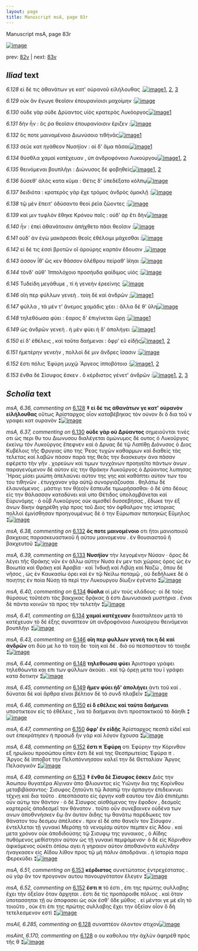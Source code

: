 ```yaml
---
layout: page
title: Manuscript msA, page 83r
---
```


Manuscript msA, page 83r

[![image](http://www.homermultitext.org/iipsrv?OBJ=IIP,1.0&FIF=/project/homer/pyramidal/deepzoom/hmt/vaimg/2017a/VA083RN_0084.tif&WID=100&CVT=JPEG)](http://www.homermultitext.org/ict2/?urn=urn:cite2:hmt:vaimg.2017a:VA083RN_0084)

prev:  [82v](../82v) | next:  [83v](../83v)

## *Iliad* text

*6.128* <a id="6.128"/> εἰ δέ τις ἀθανάτων γε κατ' οὐρανοῦ εἰλήλουθας .[![image](http://www.homermultitext.org/iipsrv?OBJ=IIP,1.0&FIF=/project/homer/pyramidal/deepzoom/hmt/vaimg/2017a/VA083RN_0084.tif&RGN=0.1672,0.2276,0.3794,0.0188&WID=1000&CVT=JPEG)](http://www.homermultitext.org/ict2/?urn=urn:cite2:hmt:vaimg.2017a:VA083RN_0084@0.1672,0.2276,0.3794,0.0188)[1](#msAint_6.170), [2](#msAil_6.285), [3](#msA_6.36)

*6.129* <a id="6.129"/> οὐκ ἂν ἔγωγε θεοῖσιν ἐπουρανίοισι μαχοίμην :[![image](http://www.homermultitext.org/iipsrv?OBJ=IIP,1.0&FIF=/project/homer/pyramidal/deepzoom/hmt/vaimg/2017a/VA083RN_0084.tif&RGN=0.1652,0.2472,0.3794,0.021&WID=1000&CVT=JPEG)](http://www.homermultitext.org/ict2/?urn=urn:cite2:hmt:vaimg.2017a:VA083RN_0084@0.1652,0.2472,0.3794,0.021)

*6.130* <a id="6.130"/> οὐδε γὰρ οὐδε Δρύαντος υἱὸς κρατερὸς Λυκόοργος[![image](http://www.homermultitext.org/iipsrv?OBJ=IIP,1.0&FIF=/project/homer/pyramidal/deepzoom/hmt/vaimg/2017a/VA083RN_0084.tif&RGN=0.1612,0.2645,0.3794,0.021&WID=1000&CVT=JPEG)](http://www.homermultitext.org/ict2/?urn=urn:cite2:hmt:vaimg.2017a:VA083RN_0084@0.1612,0.2645,0.3794,0.021)[1](#msA_6.37)

*6.131* <a id="6.131"/> δὴν ἦν : ὅς ῥα θεοῖσιν ἐπουρανίοισιν ἔριζεν :[![image](http://www.homermultitext.org/iipsrv?OBJ=IIP,1.0&FIF=/project/homer/pyramidal/deepzoom/hmt/vaimg/2017a/VA083RN_0084.tif&RGN=0.1602,0.2832,0.3794,0.021&WID=1000&CVT=JPEG)](http://www.homermultitext.org/ict2/?urn=urn:cite2:hmt:vaimg.2017a:VA083RN_0084@0.1602,0.2832,0.3794,0.021)

*6.132* <a id="6.132"/> ὅς ποτε μαινομένοιο Διωνύσοιο τιθήνᾱς[![image](http://www.homermultitext.org/iipsrv?OBJ=IIP,1.0&FIF=/project/homer/pyramidal/deepzoom/hmt/vaimg/2017a/VA083RN_0084.tif&RGN=0.1562,0.3035,0.3363,0.021&WID=1000&CVT=JPEG)](http://www.homermultitext.org/ict2/?urn=urn:cite2:hmt:vaimg.2017a:VA083RN_0084@0.1562,0.3035,0.3363,0.021)[1](#msA_6.38)

*6.133* <a id="6.133"/> σεῦε κατ ηγάθεον Νυσήϊον : αἱ δ' ἅμα πᾶσαι[![image](http://www.homermultitext.org/iipsrv?OBJ=IIP,1.0&FIF=/project/homer/pyramidal/deepzoom/hmt/vaimg/2017a/VA083RN_0084.tif&RGN=0.1632,0.3186,0.3584,0.024&WID=1000&CVT=JPEG)](http://www.homermultitext.org/ict2/?urn=urn:cite2:hmt:vaimg.2017a:VA083RN_0084@0.1632,0.3186,0.3584,0.024)[1](#msA_6.39)

*6.134* <a id="6.134"/> θύσθλα χαμαὶ κατέχευαν , ὑπ ἀνδροφόνοιο Λυκούργου[![image](http://www.homermultitext.org/iipsrv?OBJ=IIP,1.0&FIF=/project/homer/pyramidal/deepzoom/hmt/vaimg/2017a/VA083RN_0084.tif&RGN=0.1632,0.3403,0.4034,0.024&WID=1000&CVT=JPEG)](http://www.homermultitext.org/ict2/?urn=urn:cite2:hmt:vaimg.2017a:VA083RN_0084@0.1632,0.3403,0.4034,0.024)[1](#msA_6.41), [2](#msA_6.40)

*6.135* <a id="6.135"/> θεινόμεναι βουπλῆγι : Διώνυσος δὲ φοβηθεὶς[![image](http://www.homermultitext.org/iipsrv?OBJ=IIP,1.0&FIF=/project/homer/pyramidal/deepzoom/hmt/vaimg/2017a/VA083RN_0084.tif&RGN=0.1592,0.3599,0.3614,0.024&WID=1000&CVT=JPEG)](http://www.homermultitext.org/ict2/?urn=urn:cite2:hmt:vaimg.2017a:VA083RN_0084@0.1592,0.3599,0.3614,0.024)[1](#msA_6.42), [2](#msAim_6.224)

*6.136* <a id="6.136"/> δύσεθ' ἁλὸς κατα κῦμα : Θέτις δ' ὑπεδέξατο κόλπῳ[![image](http://www.homermultitext.org/iipsrv?OBJ=IIP,1.0&FIF=/project/homer/pyramidal/deepzoom/hmt/vaimg/2017a/VA083RN_0084.tif&RGN=0.1642,0.3794,0.4084,0.024&WID=1000&CVT=JPEG)](http://www.homermultitext.org/ict2/?urn=urn:cite2:hmt:vaimg.2017a:VA083RN_0084@0.1642,0.3794,0.4084,0.024)

*6.137* <a id="6.137"/> δειδιότα : κρατερὸς γὰρ ἔχε τρόμος ἀνδρὸς ὁμοκλῇ :[![image](http://www.homermultitext.org/iipsrv?OBJ=IIP,1.0&FIF=/project/homer/pyramidal/deepzoom/hmt/vaimg/2017a/VA083RN_0084.tif&RGN=0.1632,0.3974,0.4084,0.024&WID=1000&CVT=JPEG)](http://www.homermultitext.org/ict2/?urn=urn:cite2:hmt:vaimg.2017a:VA083RN_0084@0.1632,0.3974,0.4084,0.024)

*6.138* <a id="6.138"/> τῷ μὲν ἔπειτ' ὀδύσαντο θεοὶ ῥεῖα ζώοντες :[![image](http://www.homermultitext.org/iipsrv?OBJ=IIP,1.0&FIF=/project/homer/pyramidal/deepzoom/hmt/vaimg/2017a/VA083RN_0084.tif&RGN=0.1612,0.4177,0.3674,0.0218&WID=1000&CVT=JPEG)](http://www.homermultitext.org/ict2/?urn=urn:cite2:hmt:vaimg.2017a:VA083RN_0084@0.1612,0.4177,0.3674,0.0218)

*6.139* <a id="6.139"/> καί μιν τυφλὸν ἔθηκε Κρόνου παῖς : οὐδ' ὰρ ἔτι δὴν[![image](http://www.homermultitext.org/iipsrv?OBJ=IIP,1.0&FIF=/project/homer/pyramidal/deepzoom/hmt/vaimg/2017a/VA083RN_0084.tif&RGN=0.1612,0.438,0.4024,0.0218&WID=1000&CVT=JPEG)](http://www.homermultitext.org/ict2/?urn=urn:cite2:hmt:vaimg.2017a:VA083RN_0084@0.1612,0.438,0.4024,0.0218)

*6.140* <a id="6.140"/> ἦν : ἐπεὶ ἀθανάτοισιν ἀπήχθετο πᾶσι θεοῖσιν :[![image](http://www.homermultitext.org/iipsrv?OBJ=IIP,1.0&FIF=/project/homer/pyramidal/deepzoom/hmt/vaimg/2017a/VA083RN_0084.tif&RGN=0.1592,0.4576,0.3764,0.0218&WID=1000&CVT=JPEG)](http://www.homermultitext.org/ict2/?urn=urn:cite2:hmt:vaimg.2017a:VA083RN_0084@0.1592,0.4576,0.3764,0.0218)

*6.141* <a id="6.141"/> οὐδ' ὰν ἐγὼ μακάρεσσι θεοῖς ἐθέλοιμι μάχεσθαι :[![image](http://www.homermultitext.org/iipsrv?OBJ=IIP,1.0&FIF=/project/homer/pyramidal/deepzoom/hmt/vaimg/2017a/VA083RN_0084.tif&RGN=0.1612,0.4748,0.3764,0.0218&WID=1000&CVT=JPEG)](http://www.homermultitext.org/ict2/?urn=urn:cite2:hmt:vaimg.2017a:VA083RN_0084@0.1612,0.4748,0.3764,0.0218)

*6.142* <a id="6.142"/> εἰ δέ τις ἐσσὶ βροτῶν οἳ ἀρούρης καρπὸν ἔδουσιν ,[![image](http://www.homermultitext.org/iipsrv?OBJ=IIP,1.0&FIF=/project/homer/pyramidal/deepzoom/hmt/vaimg/2017a/VA083RN_0084.tif&RGN=0.1582,0.4944,0.3824,0.0218&WID=1000&CVT=JPEG)](http://www.homermultitext.org/ict2/?urn=urn:cite2:hmt:vaimg.2017a:VA083RN_0084@0.1582,0.4944,0.3824,0.0218)

*6.143* <a id="6.143"/> άσσον ΐθ’ ὥς κεν θᾶσσον ὀλέθρου πείραθ' ἵ̈κηαι :[![image](http://www.homermultitext.org/iipsrv?OBJ=IIP,1.0&FIF=/project/homer/pyramidal/deepzoom/hmt/vaimg/2017a/VA083RN_0084.tif&RGN=0.1572,0.5131,0.3824,0.0218&WID=1000&CVT=JPEG)](http://www.homermultitext.org/ict2/?urn=urn:cite2:hmt:vaimg.2017a:VA083RN_0084@0.1572,0.5131,0.3824,0.0218)

*6.144* <a id="6.144"/> τὸνδ' αῦθ' Ἱππολόχοιο προσήυδα φαίδιμος υἱός :[![image](http://www.homermultitext.org/iipsrv?OBJ=IIP,1.0&FIF=/project/homer/pyramidal/deepzoom/hmt/vaimg/2017a/VA083RN_0084.tif&RGN=0.1582,0.5304,0.4024,0.0218&WID=1000&CVT=JPEG)](http://www.homermultitext.org/ict2/?urn=urn:cite2:hmt:vaimg.2017a:VA083RN_0084@0.1582,0.5304,0.4024,0.0218)

*6.145* <a id="6.145"/> Τυδείδη μεγάθυμε , τί ὴ γενεὴν ἐρεείνης :[![image](http://www.homermultitext.org/iipsrv?OBJ=IIP,1.0&FIF=/project/homer/pyramidal/deepzoom/hmt/vaimg/2017a/VA083RN_0084.tif&RGN=0.1592,0.55,0.3534,0.0218&WID=1000&CVT=JPEG)](http://www.homermultitext.org/ict2/?urn=urn:cite2:hmt:vaimg.2017a:VA083RN_0084@0.1592,0.55,0.3534,0.0218)

*6.146* <a id="6.146"/> οἵη περ φύλλων γενεὴ . τοίη δὲ καὶ ἀνδρῶν ;[![image](http://www.homermultitext.org/iipsrv?OBJ=IIP,1.0&FIF=/project/homer/pyramidal/deepzoom/hmt/vaimg/2017a/VA083RN_0084.tif&RGN=0.1602,0.5665,0.3704,0.0218&WID=1000&CVT=JPEG)](http://www.homermultitext.org/ict2/?urn=urn:cite2:hmt:vaimg.2017a:VA083RN_0084@0.1602,0.5665,0.3704,0.0218)[1](#msA_6.43)

*6.147* <a id="6.147"/> φύλλα , τὰ μέν τ' ἄνεμος χαμάδις χέει : ἄλλα δέ θ' ὕλη[![image](http://www.homermultitext.org/iipsrv?OBJ=IIP,1.0&FIF=/project/homer/pyramidal/deepzoom/hmt/vaimg/2017a/VA083RN_0084.tif&RGN=0.1632,0.5883,0.4044,0.0218&WID=1000&CVT=JPEG)](http://www.homermultitext.org/ict2/?urn=urn:cite2:hmt:vaimg.2017a:VA083RN_0084@0.1632,0.5883,0.4044,0.0218)

*6.148* <a id="6.148"/> τηλεθόωσα φύει : ἔαρος δ' ἐπιγίνεται ὥρῃ :[![image](http://www.homermultitext.org/iipsrv?OBJ=IIP,1.0&FIF=/project/homer/pyramidal/deepzoom/hmt/vaimg/2017a/VA083RN_0084.tif&RGN=0.1622,0.6086,0.3504,0.0218&WID=1000&CVT=JPEG)](http://www.homermultitext.org/ict2/?urn=urn:cite2:hmt:vaimg.2017a:VA083RN_0084@0.1622,0.6086,0.3504,0.0218)[1](#msA_6.44)

*6.149* <a id="6.149"/> ὡς ἀνδρῶν γενεὴ . ἠ μὲν φύει ἠ δ' ἀπολήγει :[![image](http://www.homermultitext.org/iipsrv?OBJ=IIP,1.0&FIF=/project/homer/pyramidal/deepzoom/hmt/vaimg/2017a/VA083RN_0084.tif&RGN=0.1632,0.6251,0.3584,0.0248&WID=1000&CVT=JPEG)](http://www.homermultitext.org/ict2/?urn=urn:cite2:hmt:vaimg.2017a:VA083RN_0084@0.1632,0.6251,0.3584,0.0248)[1](#msA_6.45)

*6.150* <a id="6.150"/> εἰ δ' ἐθέλεις , καὶ ταῦτα δαήμεναι : ὄφρ' εῦ εἰδῇς[![image](http://www.homermultitext.org/iipsrv?OBJ=IIP,1.0&FIF=/project/homer/pyramidal/deepzoom/hmt/vaimg/2017a/VA083RN_0084.tif&RGN=0.1632,0.6424,0.3854,0.0248&WID=1000&CVT=JPEG)](http://www.homermultitext.org/ict2/?urn=urn:cite2:hmt:vaimg.2017a:VA083RN_0084@0.1632,0.6424,0.3854,0.0248)[1](#msA_6.46), [2](#msA_6.47)

*6.151* <a id="6.151"/> ἡμετέρην γενεὴν , πολλοὶ δέ μιν ἄνδρες ἴσασιν :[![image](http://www.homermultitext.org/iipsrv?OBJ=IIP,1.0&FIF=/project/homer/pyramidal/deepzoom/hmt/vaimg/2017a/VA083RN_0084.tif&RGN=0.1652,0.6619,0.3854,0.0248&WID=1000&CVT=JPEG)](http://www.homermultitext.org/ict2/?urn=urn:cite2:hmt:vaimg.2017a:VA083RN_0084@0.1652,0.6619,0.3854,0.0248)

*6.152* <a id="6.152"/> ἔστι πόλις Ἐφύρη μυχῷ Ἄργεος ἱπποβότοιο :[![image](http://www.homermultitext.org/iipsrv?OBJ=IIP,1.0&FIF=/project/homer/pyramidal/deepzoom/hmt/vaimg/2017a/VA083RN_0084.tif&RGN=0.1632,0.6807,0.3584,0.0248&WID=1000&CVT=JPEG)](http://www.homermultitext.org/ict2/?urn=urn:cite2:hmt:vaimg.2017a:VA083RN_0084@0.1632,0.6807,0.3584,0.0248)[1](#msA_6.48), [2](#msA_6.52)

*6.153* <a id="6.153"/> ἔνθα δὲ Σίσυφος ἔσκεν . ὃ κέρδιστος γένετ' ἀνδρῶν :[![image](http://www.homermultitext.org/iipsrv?OBJ=IIP,1.0&FIF=/project/homer/pyramidal/deepzoom/hmt/vaimg/2017a/VA083RN_0084.tif&RGN=0.1642,0.7002,0.4044,0.0248&WID=1000&CVT=JPEG)](http://www.homermultitext.org/ict2/?urn=urn:cite2:hmt:vaimg.2017a:VA083RN_0084@0.1642,0.7002,0.4044,0.0248)[1](#msA_6.51), [2](#msA_6.50), [3](#msA_6.49)

## *Scholia* text

*msA, 6.36, commenting on* [6.128](#6.128)  <a id="msA_6.36"/> **‡ εἰ δέ τις ἀθανάτων γε κατ' οὐρανὸν εἰλήλουθας** οὕτως Ἀρίσταρχος οἷον καταβέβηκας τὸν οὐνον δι ὃ δια τοῦ ν γραφει κατ ουρανὸν ⁑[![image](http://www.homermultitext.org/iipsrv?OBJ=IIP,1.0&FIF=/project/homer/pyramidal/deepzoom/hmt/vaimg/2017a/VA083RN_0084.tif&RGN=0.15659543,0.11327801,0.61403832,0.03319502&WID=1000&CVT=JPEG)](http://www.homermultitext.org/ict2/?urn=urn:cite2:hmt:vaimg.2017a:VA083RN_0084@0.15659543,0.11327801,0.61403832,0.03319502)

*msA, 6.37, commenting on* [6.130](#6.130)  <a id="msA_6.37"/> **οὐδε γὰρ οὐ Δρύαντος** σημειοῦνται τινὲς οτι ὡς περι θυ του Διωνυσου διαλέγεται ὁμώνυμος δὲ ουτος ὁ Λυκοῦργος ἐκείνῳ τὸν Λυκοῦργος ἔπεφνεν καὶ ὀ Δρυας δὲ τῷ Λαπίθῃ Διόνυσος ὁ Διος Κυβέλοις τῆς Φρυγιας ὑπο της Ῥεας τυχὼν καθαρμων καὶ διαθεὶς τὰς τελετας καὶ λαβῶν πάσαν παρὰ της θεᾶς την διασκευην ἀνα πᾶσαν εφέρετο τὴν γῆν . χορεύων καὶ τιμων τυγχάνων προηγεῖτο πάντων ἀνων . παραγενόμενον δὲ αὐτον εἰς την Θράκην Λυκοῦργος ὁ Δρύαντος λυπησας Ἥρας μίσει μυώπη ἀπελαύνει αὐτον της γης καὶ καθάπτει αὐτον των του του τιθηνῶν . ἐτυγχανον γὰρ αὐτῷ συνοργιάζουσαι . θηλάτω δὲ ἐλαυνόμενος . μάστιγι τον θ(εο)ν ἔσπευδε τιμωρήσασθαι· ὁ δὲ ὑπο δέους εἰς την θάλασσαν καταδύνει καὶ υπο Θέτιδος ὑπολαμβάνεται καὶ Εὐρυνόμης · ὁ οὖβ Λυκοῦργος οὐκ αμισθεῖ δυσσεβήσας , ἔδωκε την ἐξ ἀνων δίκην ἀφῃρέθη γὰρ προς τοῦ Διος τὸν ὀφθαλμον της ἱστοριας πολλοὶ ἐμνίσθησαν προηγουμένως δὲ ὁ την Εὐρωπιαν πεποηκὼς Εὔμηλος ⁑[![image](http://www.homermultitext.org/iipsrv?OBJ=IIP,1.0&FIF=/project/homer/pyramidal/deepzoom/hmt/vaimg/2017a/VA083RN_0084.tif&RGN=0.15549005,0.12987552,0.61790715,0.10373444&WID=1000&CVT=JPEG)](http://www.homermultitext.org/ict2/?urn=urn:cite2:hmt:vaimg.2017a:VA083RN_0084@0.15549005,0.12987552,0.61790715,0.10373444)

*msA, 6.38, commenting on* [6.132](#6.132)  <a id="msA_6.38"/> **ὅς ποτε μαινομένοιο** οτι ἥτοι μανιοποιοῦ βακχειας παρασκευαστικοῦ ἢ αὐτου μαινομενου . ἐν θουσιαστοῦ ἢ βακχευτοῦ ⁑[![image](http://www.homermultitext.org/iipsrv?OBJ=IIP,1.0&FIF=/project/homer/pyramidal/deepzoom/hmt/vaimg/2017a/VA083RN_0084.tif&RGN=0.56245394,0.23278008,0.20781135,0.04785615&WID=1000&CVT=JPEG)](http://www.homermultitext.org/ict2/?urn=urn:cite2:hmt:vaimg.2017a:VA083RN_0084@0.56245394,0.23278008,0.20781135,0.04785615)

*msA, 6.39, commenting on* [6.133](#6.133)  <a id="msA_6.39"/> **Νυσήϊον** τὴν λεγομένην Νύσαν · ὅρος δὲ λέγει τῆς Θράκης νῦν ἐν άλλω αὐτην Νυσα ἐν μεν τισι χώραις όρος ὡς ἐν Βοιωτία καὶ Θράκῃ καὶ Ἀραβία · καὶ Ἰνδικῇ καὶ Λιβύῃ καὶ Ναζὼ , ὅπου δὲ νῆσος , ὡς ἐν Καυκασίω όρει καὶ ἐν τῷ Νείλω ποταμῷ , οὐ δεδήλωκε δὲ ὁ ποιητης ἐν ποία Νύσῃ τὰ περὶ την Λυκουργου δίωξιν ἐγένετο ⁑[![image](http://www.homermultitext.org/iipsrv?OBJ=IIP,1.0&FIF=/project/homer/pyramidal/deepzoom/hmt/vaimg/2017a/VA083RN_0084.tif&RGN=0.55434783,0.27372061,0.21886514,0.10041494&WID=1000&CVT=JPEG)](http://www.homermultitext.org/ict2/?urn=urn:cite2:hmt:vaimg.2017a:VA083RN_0084@0.55434783,0.27372061,0.21886514,0.10041494)

*msA, 6.40, commenting on* [6.134](#6.134)  <a id="msA_6.40"/> **θύσλα** οἱ μὲν τοὺς κλάδους· οἱ δὲ τοὺς θύρσους τοῦτέστι τὰς βακχικας δρᾷκας ἅ ἐστι Διωνυσιακὰ μυστήρια . ἔνιοι δὲ πάντα κοινῶν τὰ προς τὴν τελετήν ⁑[![image](http://www.homermultitext.org/iipsrv?OBJ=IIP,1.0&FIF=/project/homer/pyramidal/deepzoom/hmt/vaimg/2017a/VA083RN_0084.tif&RGN=0.57092852,0.36030429,0.20965365,0.06085754&WID=1000&CVT=JPEG)](http://www.homermultitext.org/ict2/?urn=urn:cite2:hmt:vaimg.2017a:VA083RN_0084@0.57092852,0.36030429,0.20965365,0.06085754)

*msA, 6.41, commenting on* [6.134](#6.134)  <a id="msA_6.41"/> **χαμαὶ κατέχευαν** διασταλτεον μετὰ τὸ κατέχευαν τὸ δὲ ἑξης συναπτεον ὑπ ανδροφόνοιο Λυκούργου θεινόμεναι βουπλῆγι ⁑[![image](http://www.homermultitext.org/iipsrv?OBJ=IIP,1.0&FIF=/project/homer/pyramidal/deepzoom/hmt/vaimg/2017a/VA083RN_0084.tif&RGN=0.56319086,0.41452282,0.22660280,0.04287690&WID=1000&CVT=JPEG)](http://www.homermultitext.org/ict2/?urn=urn:cite2:hmt:vaimg.2017a:VA083RN_0084@0.56319086,0.41452282,0.22660280,0.04287690)

*msA, 6.43, commenting on* [6.146](#6.146)  <a id="msA_6.43"/> **οἵη περ φυλλων γενεὴ τοι η δὲ καὶ ἀνδρῶν** οτι δύο με λο τὸ τοίη δε· τοίη καὶ δέ . διὸ οὐ πεσπαστεον τὸ τοιηδε ⁑[![image](http://www.homermultitext.org/iipsrv?OBJ=IIP,1.0&FIF=/project/homer/pyramidal/deepzoom/hmt/vaimg/2017a/VA083RN_0084.tif&RGN=0.56319086,0.50719225,0.21886514,0.03706777&WID=1000&CVT=JPEG)](http://www.homermultitext.org/ict2/?urn=urn:cite2:hmt:vaimg.2017a:VA083RN_0084@0.56319086,0.50719225,0.21886514,0.03706777)

*msA, 6.44, commenting on* [6.148](#6.148)  <a id="msA_6.44"/> **τηλεθοωσα φύει** Ἀριστοφα γράφει τηλεθόωντα και επι των φύλλων ἀκούει . καὶ τῷ όρεῃ μετα του ϊ γράφει κατα δοτικην ⁑[![image](http://www.homermultitext.org/iipsrv?OBJ=IIP,1.0&FIF=/project/homer/pyramidal/deepzoom/hmt/vaimg/2017a/VA083RN_0084.tif&RGN=0.56098010,0.53236515,0.21997052,0.03430152&WID=1000&CVT=JPEG)](http://www.homermultitext.org/ict2/?urn=urn:cite2:hmt:vaimg.2017a:VA083RN_0084@0.56098010,0.53236515,0.21997052,0.03430152)

*msA, 6.45, commenting on* [6.149](#6.149)  <a id="msA_6.45"/> **ἣμεν φύει ἡδ' ἁπολήγει** ἀντι τοῦ καί . δύναται δὲ καὶ ἄρθρα εῖναι βέλτιον δὲ τὸ συνδ πλαβεῖν ⁑[![image](http://www.homermultitext.org/iipsrv?OBJ=IIP,1.0&FIF=/project/homer/pyramidal/deepzoom/hmt/vaimg/2017a/VA083RN_0084.tif&RGN=0.56098010,0.56168741,0.24392041,0.02987552&WID=1000&CVT=JPEG)](http://www.homermultitext.org/ict2/?urn=urn:cite2:hmt:vaimg.2017a:VA083RN_0084@0.56098010,0.56168741,0.24392041,0.02987552)

*msA, 6.46, commenting on* [6.150](#6.150)  <a id="msA_6.46"/> **εἰ δ εθέλεις καὶ ταὺτα δαήμεναι** υποστικτεον εἰς τὸ ἐθέλεις , ἵνα τὸ δαήμεναι ἀντι προστακτικοῦ τὸ δάηθι ⁑[![image](http://www.homermultitext.org/iipsrv?OBJ=IIP,1.0&FIF=/project/homer/pyramidal/deepzoom/hmt/vaimg/2017a/VA083RN_0084.tif&RGN=0.56871776,0.58824343,0.21591746,0.04149378&WID=1000&CVT=JPEG)](http://www.homermultitext.org/ict2/?urn=urn:cite2:hmt:vaimg.2017a:VA083RN_0084@0.56871776,0.58824343,0.21591746,0.04149378)

*msA, 6.47, commenting on* [6.150](#6.150)  <a id="msA_6.47"/> **ὄφρ' ἔν εἰδῇς** Ἀρίσταρχος πεσπᾶ εἰδεῖ καὶ ουτ ἐπεκράτησεν ἡ προσωδ ἢν γὰρ καὶ λόγον ἔχουσα ⁑[![image](http://www.homermultitext.org/iipsrv?OBJ=IIP,1.0&FIF=/project/homer/pyramidal/deepzoom/hmt/vaimg/2017a/VA083RN_0084.tif&RGN=0.56577008,0.62171508,0.21591746,0.05311203&WID=1000&CVT=JPEG)](http://www.homermultitext.org/ict2/?urn=urn:cite2:hmt:vaimg.2017a:VA083RN_0084@0.56577008,0.62171508,0.21591746,0.05311203)

*msA, 6.48, commenting on* [6.152](#6.152)  <a id="msA_6.48"/> **ἔστι π Ἐφύρη** οτι Ἐφύρην την Κόρινθον εξ ηρωϊκου προσώπου εἶπεν ἔστι δὲ καὶ της Θεσπρωτείας Ἐφύρα π . Ἄργος δὲ ἱπποβοτ την Πελοπόννησσον καλεῖ την δὲ Θετταλίαν Ἄργος Πελασγικόν ⁑[![image](http://www.homermultitext.org/iipsrv?OBJ=IIP,1.0&FIF=/project/homer/pyramidal/deepzoom/hmt/vaimg/2017a/VA083RN_0084.tif&RGN=0.57056006,0.65242047,0.21370671,0.07358230&WID=1000&CVT=JPEG)](http://www.homermultitext.org/ict2/?urn=urn:cite2:hmt:vaimg.2017a:VA083RN_0084@0.57056006,0.65242047,0.21370671,0.07358230)

*msA, 6.49, commenting on* [6.153](#6.153)  <a id="msA_6.49"/> **‡ ἔνθα δὲ Σίσυφος ἔσκεν** Διὸς την Ἀσωπου θυγατέρα Αἴγιναν ἀπο Φλιουντος εἰς Υιῶνην δια της Κορίνθου μεταβιβάσαντος· Σισυφος ζητοῦντι τῷ Ἀσαπῷ την ἁρπαγην ἐπιδεικνυει τέχνῃ καὶ δια τοῦτο . ἐπεσπάσατο εἰς ὀργην καθ εαυτου τον Δίά ἐπιπέμπει οὖν αὐτῳ τον θάντον · ὁ δὲ Σίσυφος αἰσθόμενος την ἔφοδον , δεσμοῖς καρτεροῖς ἀποδεσμεῖ τον θάνατον . τοῦτο οὖν συνεβαινεν οὐδένα των ανων ἀποθννήσκεν ἕῳ ἂν ἀυτον ἄιδης τῳ θανάτω παρέδωκες τον θάνατον του δεσμου ἀπέλισεν . πριν εῖ δὲ απο θανεῖν τον Σίσυφον . ἐντελλεται τῇ γυναικὶ Μερόπῃ τὰ νενομίσμ αὐτον πεμπεν εἰς Άδου . καὶ μετα χρόνον οὐκ ἀποδιδούσης τῷ Σισυφῳ της γυναικος , ὁ Αἵδης πυθόμενος μεθίστησιν αὐτον ὡς τῇ γυναικὶ πεμψόμενον· ὁ δὲ εἰς Κόρινθον ἀφικόμενος οὐκέτι ὀπίσω αγει ἠ γηραιον αὐτον ἀποθανόντα κυλίνδην ἡναγκασεν εἰς Αἵδου λίθον προς τῷ μὴ πάλιν ἀποδράναι . ἡ ϊστορία παρα Φερεκύδει ⁑[![image](http://www.homermultitext.org/iipsrv?OBJ=IIP,1.0&FIF=/project/homer/pyramidal/deepzoom/hmt/vaimg/2017a/VA083RN_0084.tif&RGN=0.15512159,0.72254495,0.64056743,0.08755187&WID=1000&CVT=JPEG)](http://www.homermultitext.org/ict2/?urn=urn:cite2:hmt:vaimg.2017a:VA083RN_0084@0.15512159,0.72254495,0.64056743,0.08755187)

*msA, 6.51, commenting on* [6.153](#6.153)  <a id="msA_6.51"/> **κέρδιστος** συνετώτατος ἐντρεχέστατος . οὐ γὰρ ἂν τον προγονον αυτου πανουργότατον ἔλεγεν ⁑[![image](http://www.homermultitext.org/iipsrv?OBJ=IIP,1.0&FIF=/project/homer/pyramidal/deepzoom/hmt/vaimg/2017a/VA083RN_0084.tif&RGN=0.35132646,0.80843707,0.42225497,0.01452282&WID=1000&CVT=JPEG)](http://www.homermultitext.org/ict2/?urn=urn:cite2:hmt:vaimg.2017a:VA083RN_0084@0.35132646,0.80843707,0.42225497,0.01452282)

*msA, 6.52, commenting on* [6.152](#6.152)  <a id="msA_6.52"/> **ἔστι π** τὸ ἐστι , ἐπι της πρώτης συλλαβης ἔχει τὴν ὀξεῖαν ὅταν ἄρχηται . ἔστι δε τίς προπάροιθε πόλιος . καὶ ὅταν ὑποτασσηται τῇ ου ἀποφασει ὡς οὐκ έσθ' ὅδε μῦθος . εἰ μέντοι γε μὲ εἴη τὸ τοιοῦτο , οὐκ έτι ἐπι της πρώτης συλλαβης ἔχει την ὀξεῖαν οἷον ὃ δὴ τετελεσμενον εστί ⁑[![image](http://www.homermultitext.org/iipsrv?OBJ=IIP,1.0&FIF=/project/homer/pyramidal/deepzoom/hmt/vaimg/2017a/VA083RN_0084.tif&RGN=0.15456890,0.81839557,0.63227708,0.04232365&WID=1000&CVT=JPEG)](http://www.homermultitext.org/ict2/?urn=urn:cite2:hmt:vaimg.2017a:VA083RN_0084@0.15456890,0.81839557,0.63227708,0.04232365)

*msAil, 6.285, commenting on* [6.128](#6.128)  <a id="msAil_6.285"/> συναπτέον όλοντον στιχον[![image](http://www.homermultitext.org/iipsrv?OBJ=IIP,1.0&FIF=/project/homer/pyramidal/deepzoom/hmt/vaimg/2017a/VA083RN_0084.tif&RGN=0.21444363,0.22323651,0.09156227,0.00968188&WID=1000&CVT=JPEG)](http://www.homermultitext.org/ict2/?urn=urn:cite2:hmt:vaimg.2017a:VA083RN_0084@0.21444363,0.22323651,0.09156227,0.00968188)

*msAint, 6.170, commenting on* [6.128](#6.128)  <a id="msAint_6.170"/> o ου καθολου τὴν ἀχλὺν ἀφηρέθ πρὸς τῆς θ ⁑[![image](http://www.homermultitext.org/iipsrv?OBJ=IIP,1.0&FIF=/project/homer/pyramidal/deepzoom/hmt/vaimg/2017a/VA083RN_0255.tif&RGN=0.096,0.2192,0.07,0.0375&WID=1000&CVT=JPEG)](http://www.homermultitext.org/ict2/?urn=urn:cite2:hmt:vaimg.2017a:VA083RN_0255@0.096,0.2192,0.07,0.0375)